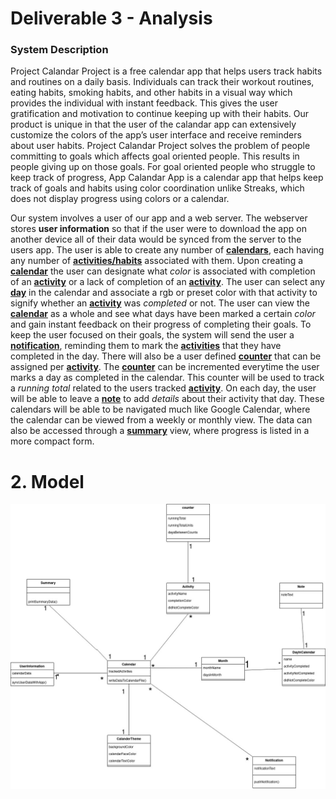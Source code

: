 # Deliverable 3 - Analysis


### System Description
   Project Calandar Project is a free calendar app that helps users track habits and routines 
on a daily basis. Individuals can track their workout routines, eating habits, smoking habits, and 
other habits in a visual way which provides the individual with instant feedback. This gives the user 
gratification and motivation to continue keeping up with their habits. Our product is unique in that 
the user of the calandar app can extensively customize the colors of the app’s user interface and 
receive reminders about user habits. Project Calandar Project solves the problem of people committing 
to goals which affects goal oriented people. This results in people giving up on those goals. 
For goal oriented people who struggle to keep track of progress, App Calandar App is a calendar 
app that helps keep track of goals and habits using color coordination unlike Streaks, which does not 
display progress using colors or a calendar.

   Our system involves a user of our app and a web server. The webserver stores **user information** so 
that if the user were to download the app on another device all of their data would be synced from the 
server to the users app. The user is able to create any number of **<ins>calendars</ins>**, each having any number of 
**<ins>activities/habits</ins>** associated with them. Upon creating a **<ins>calendar</ins>** the user can designate what *color* is 
associated with completion of an **<ins>activity</ins>** or a lack of  completion of an **<ins>activity</ins>**. The user can select 
any **<ins>day</ins>** in the calendar and associate a rgb or preset color with that activity to signify whether 
an **<ins>activity</ins>** was *completed* or not. The user can view the **<ins>calendar</ins>** as a whole and see what days have 
been marked a certain *color* and gain instant feedback on their progress of completing their goals. To keep 
the user focused on their goals, the system will send the user a **<ins>notification</ins>**, reminding them to mark 
the **<ins>activities</ins>** that they have completed in the day. There will also be a user defined **<ins>counter</ins>** that can be assigned per **<ins>activity</ins>**.
The **<ins>counter</ins>** can be incremented everytime the user marks a day as completed in the calendar. This counter will be used to track a *running total* 
related to the users tracked **<ins>activity</ins>**. On each day, the user will be able to leave a **<ins>note</ins>** to add *details* about their activity 
that day. These calendars will be able to be navigated much like Google Calendar, where the calendar can be viewed from 
a weekly or monthly view. The data can also be accessed 
through a **<ins>summary</ins>** view, where progress is listed in a more compact form.

# 2. Model  
![UML Diagram](Images/UMLDiagram.jpg)  

